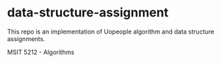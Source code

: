 # data-structure-assignment

This repo is an implementation of Uopeople algorithm and data structure assignments.

MSIT 5212 - Algorithms
